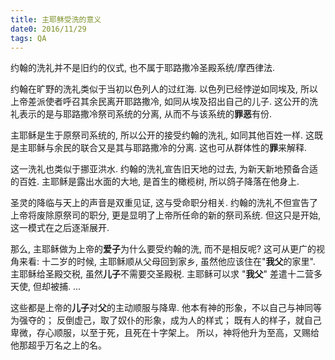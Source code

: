 ```yaml
---
title: 主耶稣受洗的意义
date0: 2016/11/29
tags: QA
---
```


约翰的洗礼并不是旧约的仪式, 也不属于耶路撒冷圣殿系统/摩西律法.

约翰在旷野的洗礼类似于当初以色列人的过红海. 以色列已经悖逆如同埃及, 所以上帝差派使者呼召其余民离开耶路撒冷, 如同从埃及招出自己的儿子.  这公开的洗礼表示的是与耶路撒冷祭司系统的分离, 从而不与该系统的**罪恶**有份.

主耶稣是生于原祭司系统的, 所以公开的接受约翰的洗礼, 如同其他百姓一样. 这既是主耶稣与余民的联合又是其与耶路撒冷的分离. 这也可从群体性的**罪**来解释.

这一洗礼也类似于挪亚洪水. 约翰的洗礼宣告旧天地的过去, 为新天新地预备合适的百姓. 主耶稣是露出水面的大地, 是首生的橄榄树, 所以鸽子降落在他身上.

圣灵的降临与天上的声音是双重见证, 这与受命职分相关. 约翰的洗礼不但宣告了上帝将废除原祭司的职分, 更是显明了上帝所任命的新的祭司系统. 但这只是开始, 这一模式在之后逐渐展开.

那么, 主耶稣做为上帝的**爱子**为什么要受约翰的洗, 而不是相反呢? 这可从更广的视角来看:
十二岁的时候, 主耶稣顺从父母回到家乡, 虽然他应该住在"**我父**的家里".
主耶稣给圣殿交税, 虽然**儿子**不需要交圣殿税.
主耶稣可以求 "**我父**" 差遣十二营多天使, 但却被捕.
...

这些都是上帝的**儿子**对**父**的主动顺服与降卑. 他本有神的形象，不以自己与神同等为强夺的； 反倒虚己，取了奴仆的形象，成为人的样式； 既有人的样子，就自己卑微，存心顺服，以至于死，且死在十字架上。 所以，神将他升为至高，又赐给他那超乎万名之上的名。
